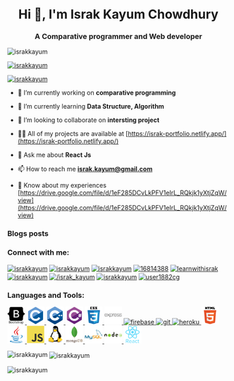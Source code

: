 <h1 align="center">Hi 👋, I'm Israk Kayum Chowdhury</h1>
<h3 align="center">A Comparative programmer and Web developer</h3>

<p align="left"> <img src="https://komarev.com/ghpvc/?username=israkkayum&label=Profile%20views&color=0e75b6&style=flat" alt="israkkayum" /> </p>

<p align="left"> <a href="https://github.com/ryo-ma/github-profile-trophy"><img src="https://github-profile-trophy.vercel.app/?username=israkkayum" alt="israkkayum" /></a> </p>

<p align="left"> <a href="https://twitter.com/israkkayum" target="blank"><img src="https://img.shields.io/twitter/follow/israkkayum?logo=twitter&style=for-the-badge" alt="israkkayum" /></a> </p>

- 🔭 I’m currently working on **comparative programming**

- 🌱 I’m currently learning **Data Structure, Algorithm**

- 👯 I’m looking to collaborate on **intersting project**

- 👨‍💻 All of my projects are available at [https://israk-portfolio.netlify.app/](https://israk-portfolio.netlify.app/)

- 💬 Ask me about **React Js**

- 📫 How to reach me **israk.kayum@gmail.com**

- 📄 Know about my experiences [https://drive.google.com/file/d/1eF285DCvLkPFV1eIrL_RQkjk1yXtjZqW/view](https://drive.google.com/file/d/1eF285DCvLkPFV1eIrL_RQkjk1yXtjZqW/view)

### Blogs posts
<!-- BLOG-POST-LIST:START -->
<!-- BLOG-POST-LIST:END -->

<h3 align="left">Connect with me:</h3>
<p align="left">
<a href="https://dev.to/israkkayum" target="blank"><img align="center" src="https://raw.githubusercontent.com/rahuldkjain/github-profile-readme-generator/master/src/images/icons/Social/devto.svg" alt="israkkayum" height="30" width="40" /></a>
<a href="https://twitter.com/israkkayum" target="blank"><img align="center" src="https://raw.githubusercontent.com/rahuldkjain/github-profile-readme-generator/master/src/images/icons/Social/twitter.svg" alt="israkkayum" height="30" width="40" /></a>
<a href="https://linkedin.com/in/israkkayum" target="blank"><img align="center" src="https://raw.githubusercontent.com/rahuldkjain/github-profile-readme-generator/master/src/images/icons/Social/linked-in-alt.svg" alt="israkkayum" height="30" width="40" /></a>
<a href="https://stackoverflow.com/users/16814388" target="blank"><img align="center" src="https://raw.githubusercontent.com/rahuldkjain/github-profile-readme-generator/master/src/images/icons/Social/stack-overflow.svg" alt="16814388" height="30" width="40" /></a>
<a href="https://www.youtube.com/c/learnwithisrak" target="blank"><img align="center" src="https://raw.githubusercontent.com/rahuldkjain/github-profile-readme-generator/master/src/images/icons/Social/youtube.svg" alt="learnwithisrak" height="30" width="40" /></a>
<a href="https://www.codechef.com/users/israkkayum" target="blank"><img align="center" src="https://cdn.jsdelivr.net/npm/simple-icons@3.1.0/icons/codechef.svg" alt="israkkayum" height="30" width="40" /></a>
<a href="https://www.hackerrank.com//israk_kayum" target="blank"><img align="center" src="https://raw.githubusercontent.com/rahuldkjain/github-profile-readme-generator/master/src/images/icons/Social/hackerrank.svg" alt="/israk_kayum" height="30" width="40" /></a>
<a href="https://codeforces.com/profile/israkkayum" target="blank"><img align="center" src="https://raw.githubusercontent.com/rahuldkjain/github-profile-readme-generator/master/src/images/icons/Social/codeforces.svg" alt="israkkayum" height="30" width="40" /></a>
<a href="https://www.leetcode.com/user1882cg" target="blank"><img align="center" src="https://raw.githubusercontent.com/rahuldkjain/github-profile-readme-generator/master/src/images/icons/Social/leet-code.svg" alt="user1882cg" height="30" width="40" /></a>
</p>

<h3 align="left">Languages and Tools:</h3>
<p align="left"> <a href="https://getbootstrap.com" target="_blank" rel="noreferrer"> <img src="https://raw.githubusercontent.com/devicons/devicon/master/icons/bootstrap/bootstrap-plain-wordmark.svg" alt="bootstrap" width="40" height="40"/> </a> <a href="https://www.cprogramming.com/" target="_blank" rel="noreferrer"> <img src="https://raw.githubusercontent.com/devicons/devicon/master/icons/c/c-original.svg" alt="c" width="40" height="40"/> </a> <a href="https://www.w3schools.com/cpp/" target="_blank" rel="noreferrer"> <img src="https://raw.githubusercontent.com/devicons/devicon/master/icons/cplusplus/cplusplus-original.svg" alt="cplusplus" width="40" height="40"/> </a> <a href="https://www.w3schools.com/cs/" target="_blank" rel="noreferrer"> <img src="https://raw.githubusercontent.com/devicons/devicon/master/icons/csharp/csharp-original.svg" alt="csharp" width="40" height="40"/> </a> <a href="https://www.w3schools.com/css/" target="_blank" rel="noreferrer"> <img src="https://raw.githubusercontent.com/devicons/devicon/master/icons/css3/css3-original-wordmark.svg" alt="css3" width="40" height="40"/> </a> <a href="https://expressjs.com" target="_blank" rel="noreferrer"> <img src="https://raw.githubusercontent.com/devicons/devicon/master/icons/express/express-original-wordmark.svg" alt="express" width="40" height="40"/> </a> <a href="https://firebase.google.com/" target="_blank" rel="noreferrer"> <img src="https://www.vectorlogo.zone/logos/firebase/firebase-icon.svg" alt="firebase" width="40" height="40"/> </a> <a href="https://git-scm.com/" target="_blank" rel="noreferrer"> <img src="https://www.vectorlogo.zone/logos/git-scm/git-scm-icon.svg" alt="git" width="40" height="40"/> </a> <a href="https://heroku.com" target="_blank" rel="noreferrer"> <img src="https://www.vectorlogo.zone/logos/heroku/heroku-icon.svg" alt="heroku" width="40" height="40"/> </a> <a href="https://www.w3.org/html/" target="_blank" rel="noreferrer"> <img src="https://raw.githubusercontent.com/devicons/devicon/master/icons/html5/html5-original-wordmark.svg" alt="html5" width="40" height="40"/> </a> <a href="https://www.java.com" target="_blank" rel="noreferrer"> <img src="https://raw.githubusercontent.com/devicons/devicon/master/icons/java/java-original.svg" alt="java" width="40" height="40"/> </a> <a href="https://developer.mozilla.org/en-US/docs/Web/JavaScript" target="_blank" rel="noreferrer"> <img src="https://raw.githubusercontent.com/devicons/devicon/master/icons/javascript/javascript-original.svg" alt="javascript" width="40" height="40"/> </a> <a href="https://www.linux.org/" target="_blank" rel="noreferrer"> <img src="https://raw.githubusercontent.com/devicons/devicon/master/icons/linux/linux-original.svg" alt="linux" width="40" height="40"/> </a> <a href="https://www.mongodb.com/" target="_blank" rel="noreferrer"> <img src="https://raw.githubusercontent.com/devicons/devicon/master/icons/mongodb/mongodb-original-wordmark.svg" alt="mongodb" width="40" height="40"/> </a> <a href="https://www.mysql.com/" target="_blank" rel="noreferrer"> <img src="https://raw.githubusercontent.com/devicons/devicon/master/icons/mysql/mysql-original-wordmark.svg" alt="mysql" width="40" height="40"/> </a> <a href="https://nodejs.org" target="_blank" rel="noreferrer"> <img src="https://raw.githubusercontent.com/devicons/devicon/master/icons/nodejs/nodejs-original-wordmark.svg" alt="nodejs" width="40" height="40"/> </a> <a href="https://reactjs.org/" target="_blank" rel="noreferrer"> <img src="https://raw.githubusercontent.com/devicons/devicon/master/icons/react/react-original-wordmark.svg" alt="react" width="40" height="40"/> </a> </p>

<p><img align="left" src="https://github-readme-stats.vercel.app/api/top-langs?username=israkkayum&show_icons=true&locale=en&layout=compact" alt="israkkayum" /></p>

<p>&nbsp;<img align="center" src="https://github-readme-stats.vercel.app/api?username=israkkayum&show_icons=true&locale=en" alt="israkkayum" /></p>

<p><img align="center" src="https://github-readme-streak-stats.herokuapp.com/?user=israkkayum&" alt="israkkayum" /></p>

